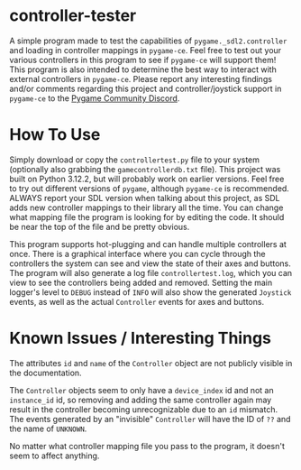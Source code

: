 # controller-tester
A simple program made to test the capabilities of `pygame._sdl2.controller` and loading in controller mappings in `pygame-ce`. Feel free to test out your various controllers in this program to see if `pygame-ce` will support them! This program is also intended to determine the best way to interact with external controllers in `pygame-ce`. Please report any interesting findings and/or comments regarding this project and controller/joystick support in `pygame-ce` to the [Pygame Community Discord](https://discord.com/invite/pygame).

# How To Use
Simply download or copy the `controllertest.py` file to your system (optionally also grabbing the `gamecontrollerdb.txt` file). This project was built on Python 3.12.2, but will probably work on earlier versions. Feel free to try out different versions of `pygame`, although `pygame-ce` is recommended. ALWAYS report your SDL version when talking about this project, as SDL adds new controller mappings to their library all the time. You can change what mapping file the program is looking for by editing the code. It should be near the top of the file and be pretty obvious.

This program supports hot-plugging and can handle multiple controllers at once. There is a graphical interface where you can cycle through the controllers the system can see and view the state of their axes and buttons. The program will also generate a log file `controllertest.log`, which you can view to see the controllers being added and removed. Setting the main logger's level to `DEBUG` instead of `INFO` will also show the generated `Joystick` events, as well as the actual `Controller` events for axes and buttons.

# Known Issues / Interesting Things
The attributes `id` and `name` of the `Controller` object are not publicly visible in the documentation.

The `Controller` objects seem to only have a `device_index` id and not an `instance_id` id, so removing and adding the same controller again may result in the controller becoming unrecognizable due to an `id` mismatch. The events generated by an "invisible" `Controller` will have the ID of `??` and the name of `UNKNOWN`.

No matter what controller mapping file you pass to the program, it doesn't seem to affect anything.
